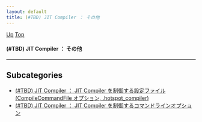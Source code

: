 ```yaml
---
layout: default
title: (#TBD) JIT Compiler ： その他
---
```

[Up](noQrGfj91w.html) [Top](../index.html)

#### (#TBD) JIT Compiler ： その他

--- 



## Subcategories
* [(#TBD) JIT Compiler ： JIT Compiler を制御する設定ファイル (CompileCommandFile オプション, .hotspot_compiler)](noh7R3dY_J.html)
* [(#TBD) JIT Compiler ： JIT Compiler を制御するコマンドラインオプション](norzjVmWB_.html)




